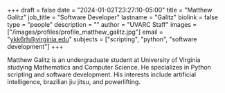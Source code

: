 +++
draft = false
date = "2024-01-02T23:27:10-05:00"
title = "Matthew Galitz"
job_title = "Software Developer"
lastname = "Galitz"
biolink = false
type = "people"
description = ""
author = "UVARC Staff"
images = ["/images/profiles/profile_matthew_galitz.jpg"]
email = "ykk6rh@virginia.edu"
subjects = ["scripting", "python", "software development"]
+++

Matthew Galitz is an undergraduate student at University of Virginia studying Mathematics and Computer Science. He specializes in Python scripting and software development. His interests include artificial intelligence, brazilian jiu jitsu, and powerlifting.